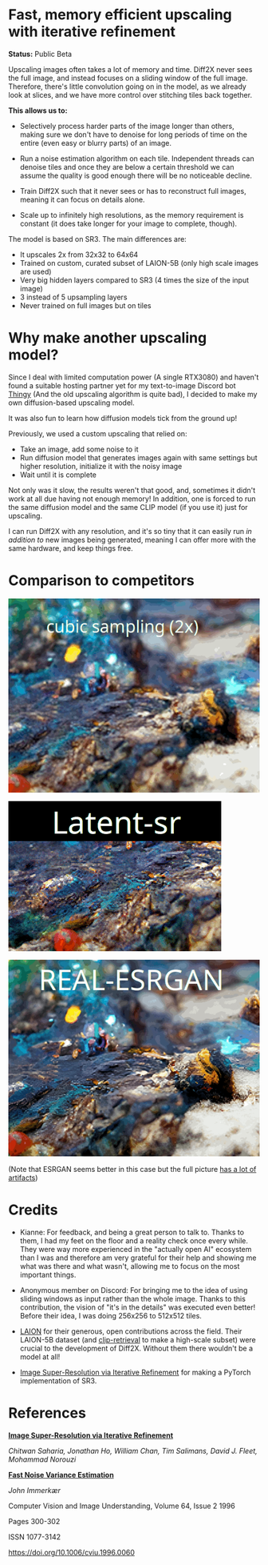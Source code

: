 # Fast, memory efficient upscaling with iterative refinement

**Status:** Public Beta

Upscaling images often takes a lot of memory and time. Diff2X never sees the full image, and instead focuses on a sliding window of the full image. Therefore, there's little convolution going on in the model, as we already look at slices, and we have more control over stitching tiles back together.

**This allows us to:**

 - Selectively process harder parts of the image longer than others, making sure we don't have to denoise for long periods of time on the entire (even easy or blurry parts) of an image.

 - Run a noise estimation algorithm on each tile. Independent threads can denoise tiles and once they are below a certain threshold we can assume the quality is good enough there will be no noticeable decline.

 - Train Diff2X such that it never sees or has to reconstruct full images, meaning it can focus on details alone.

 - Scale up to infinitely high resolutions, as the memory requirement is constant (it does take longer for your image to complete, though).

The model is based on SR3. The main differences are:

- It upscales 2x from 32x32 to 64x64
- Trained on custom, curated subset of LAION-5B (only high scale images are used) 
- Very big hidden layers compared to SR3 (4 times the size of the input image)
- 3 instead of 5 upsampling layers
- Never trained on full images but on tiles

# Why make another upscaling model?

Since I deal with limited computation power (A single RTX3080) and haven't found a suitable hosting partner yet for my text-to-image Discord bot [Thingy](https://github.com/peterwilli/Thingy) (And the old upscaling algorithm is quite bad), I decided to make my own diffusion-based upscaling model.

It was also fun to learn how diffusion models tick from the ground up!

Previously, we used a custom upscaling that relied on:

- Take an image, add some noise to it
- Run diffusion model that generates images again with same settings but higher resolution, initialize it with the noisy image
- Wait until it is complete

Not only was it slow, the results weren't that good, and, sometimes it didn't work at all due having not enough memory! In addition, one is forced to run the same diffusion model and the same CLIP model (if you use it) just for upscaling.

I can run Diff2X with any resolution, and it's so tiny that it can easily run *in addition to* new images being generated, meaning I can offer more with the same hardware, and keep things free.

# Comparison to competitors

![Cubic upsampling vs Diff2X](misc/demo_comparisons/cubic_upsampling_vs_diff2x.gif)

![Latent SR vs Diff2X](misc/demo_comparisons/diff2x_latent_sr_cmp.gif)

![Latent SR vs Diff2X](misc/demo_comparisons/diff2x_vs_esrgan.gif)

(Note that ESRGAN seems better in this case but the full picture [has a lot of artifacts](misc/demo_comparisons/real-esrgan_2x.png))

# Credits

- Kianne: For feedback, and being a great person to talk to. Thanks to them, I had my feet on the floor and a reality check once every while. They were way more experienced in the "actually open AI" ecosystem than I was and therefore am very grateful for their help and showing me what was there and what wasn't, allowing me to focus on the most important things.

- Anonymous member on Discord: For bringing me to the idea of using sliding windows as input rather than the whole image. Thanks to this contribution, the vision of "it's in the details" was executed even better! Before their idea, I was doing 256x256 to 512x512 tiles.

- [LAION](https://laion.ai) for their generous, open contributions across the field. Their LAION-5B dataset (and [clip-retrieval](https://pypi.org/project/clip-retrieval) to make a high-scale subset) were crucial to the development of Diff2X.  Without them there wouldn't be a model at all!

- [Image Super-Resolution via Iterative Refinement](https://github.com/Janspiry/Image-Super-Resolution-via-Iterative-Refinement) for making a PyTorch implementation of SR3.

# References

[**Image Super-Resolution via Iterative Refinement**](https://arxiv.org/abs/2104.07636)

*Chitwan Saharia, Jonathan Ho, William Chan, Tim Salimans, David J. Fleet, Mohammad Norouzi*


[**Fast Noise Variance Estimation**](https://www.sciencedirect.com/science/article/pii/S1077314296900600)

*John Immerkær*

Computer Vision and Image Understanding, Volume 64, Issue 2 1996

Pages 300-302

ISSN 1077-3142

https://doi.org/10.1006/cviu.1996.0060
